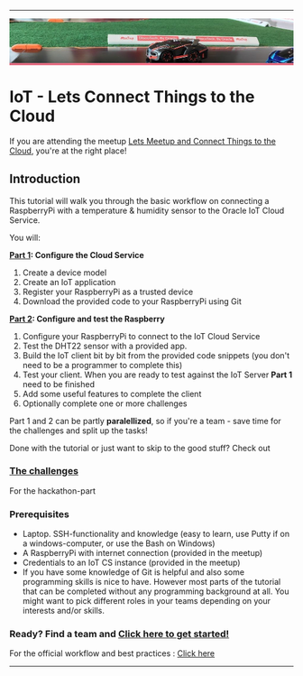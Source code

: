 
----

<img align="center" src="instructions/images/meetupbanner.png" width = "956px">

# IoT - Lets Connect Things to the Cloud #

If you are attending the meetup [Lets Meetup and Connect Things to the Cloud](https://www.meetup.com/DiscoTech-By-Oracle/events/240960241/ "Lets Meetup and Connect Things to the Cloud"), you're at the right place!

## Introduction	##

This tutorial will walk you through the basic workflow on connecting a RaspberryPi with a temperature & humidity sensor to the Oracle IoT Cloud Service.

You will:

**[Part 1](instructions/devicemodel.md): Configure the Cloud Service**
1. Create a device model
2. Create an IoT application
3. Register your RaspberryPi as a trusted device
4. Download the provided code to your RaspberryPi using Git


**[Part 2](configure.md): Configure and test the Raspberry**
1. Configure your RaspberryPi to connect to the IoT Cloud Service
2. Test the DHT22 sensor with a provided app.
3. Build the IoT client bit by bit from the provided code snippets (you don't need to be a programmer to complete this)
4. Test your client. When you are ready to test against the IoT Server **Part 1** need to be finished
5. Add some useful features to complete the client
6. Optionally complete one or more challenges

Part 1 and 2 can be partly **paralellized**, so if you're a team - save time for the challenges and split up the tasks! 

Done with the tutorial or just want to skip to the good stuff? Check out
### [The challenges](thechallenges.md) ###

For the hackathon-part 

### Prerequisites ###

+ Laptop. SSH-functionality and knowledge (easy to learn, use Putty if on a windows-computer, or use the Bash on Windows)
+ A RaspberryPi with internet connection (provided in the meetup)
+ Credentials to an IoT CS instance (provided in the meetup)
+ If you have some knowledge of Git is helpful and also some programming skills is nice to have. However most parts of the tutorial that can be completed without any programming background at all. You might want to pick different roles in your teams depending on your interests and/or skills.

### Ready? Find a team and [Click here to get started!](instructions/devicemodel.md) ###

For the official workflow and best practices : [Click here](https://docs.oracle.com/en/cloud/paas/iot-cloud/iotgs/workflow-implementing-cloud-service.html "Workflow for Implementing the Cloud Service")

---
